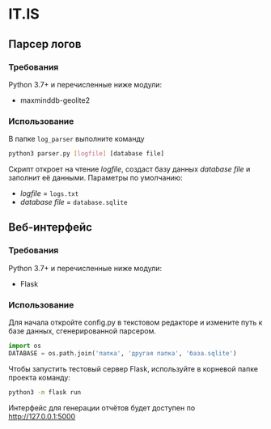 # IT.IS

## Парсер логов

### Требования

Python 3.7+ и перечисленные ниже модули:
- maxminddb-geolite2

### Использование

В папке `log_parser` выполните команду
```bash
python3 parser.py [logfile] [database file]
```
Скрипт откроет на чтение _logfile_, создаст базу данных _database file_ и заполнит её данными.
Параметры по умолчанию:
- _logfile_ = `logs.txt`
- _database file_ = `database.sqlite`

## Веб-интерфейс

### Требования

Python 3.7+ и перечисленные ниже модули:
- Flask

### Использование

Для начала откройте config.py в текстовом редакторе и измените путь к базе данных, сгенерированной парсером.
```python
import os
DATABASE = os.path.join('папка', 'другая папка', 'база.sqlite')
```

Чтобы запустить тестовый сервер Flask, используйте в корневой папке проекта команду:
```bash
python3 -m flask run
```
Интерфейс для генерации отчётов будет доступен по http://127.0.0.1:5000